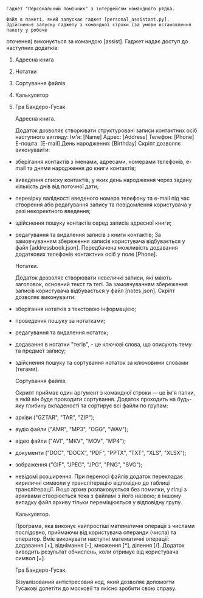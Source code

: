     Гаджет "Персональний помічник" з інтерфейсом командного рядка.

    Файл в пакеті, який запускає гаджет [personal_assistant.py].
    Здійснення запуску гаджету з командної строки (за умови встановлення пакету у робоче
оточення) виконується за командою [assist].
    Гаджет надає доступ до наступних додатків:
1. Адресна книга
2. Нотатки
3. Сортування файлів
4. Калькулятор
5. Гра Бандеро-Гусак


    Адресна книга.

    Додаток дозволяє створювати структуровані записи контактних осіб наступного вигляду:
Ім'я:			[Name]
Адрес:			[Address]
Телефон:		[Phone]
Е-пошта:		[E-mail]
День народження:	[Birthday]
    Скріпт дозволяє виконуваити:
- зберігання контактів з іменами, адресами, номерами телефонів, e-mail та днями народження
  до книги контактів;
- виведення списку контактів, у яких день народження через задану кількість днів від
  поточної дати;
- перевірку валідності введеного номера телефону та e-mail під час створення або редагування
  запису та повідомлення користувача у разі некоректного введення;
- здійснення пошуку контактів серед записів адресної книги;
- редагування та видалення записів з книги контактів;
    За замовчуванням збереження записів користувача відбувається у файл [addressbook.json].
    Передбачена можливість додавання додаткових телефонів контактних осіб у поле [Phone].


    Нотатки.

    Додаток дозволяє створювати невеличкі записи, які мають заголовок, основний текст та тегі.
    За замовчуванням збереження записів користувача відбувається у файл [notes.json].
    Скріпт дозволяє виконуваити:
- зберігання нотатків з текстовою інформацією;
- проведення пошуку за нотатками;
- редагування та видалення нотаток;
- додавання в нотатки "тегів", - це ключові слова, що описують тему та предмет запису;
- здійснення пошуку та сортування нотаток за ключовими словами (тегами).


    Сортування файлів.

    Скрипт приймає один аргумент з командної строки — це ім'я папки, в якій він буде проводити
сортування. Додаток проходить на будь-яку глибину вкладеності та сортирує всі файли по групам:
- архіви ("GZTAR", "TAR", "ZIP");
- аудіо файли ("AMR", "MP3", "OGG", "WAV");
- відео файли ("AVI", "MKV", "MOV", "MP4");
- документи ("DOC", "DOCX", "PDF", "PPTX", "TXT", "XLS", "XLSX");
- зображення ("GIF", "JPEG", "JPG", "PNG", "SVG");
- невідомі розширення.
    При переносі файлів додаток перекладає кириличні символи у транслітерацію відповідно до
таблиці транслітерації. Якщо архив розпаковується без помилки, у гілці з архивами створюється
тека з файламі з його назвою; в іншому випадку файл архиву тільки переміщюється у відповідну
групу. 


    Калькулятор.

    Програма, яка виконує найпростіші математичні операції з числами послідовно, приймаючи від
користувача операнди (числа) та оператор. Вміє виконувати наступні математичні операції:
додавання [+], віднімання [-], множення [*], ділення [/]. Додаток виводить результат обчислень,
коли отримує від користувача символ [=].


    Гра Бандеро-Гусак.

    Візуалізований антістресовий код, який дозволяє допомогти Гусакові долетіти до московії
та якісно зробити свою справу. 